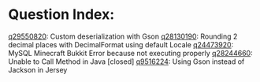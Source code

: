 # Question Index:

[q29550820](http://stackoverflow.com/q/29550820/1581725): Custom deserialization with Gson
[q28130190](http://stackoverflow.com/q/28130190/1581725): Rounding 2 decimal places with DecimalFormat using default Locale
[q24473920](http://stackoverflow.com/q/24473920/1581725): MySQL Minecraft Bukkit Error because not executing properly
[q28244660](http://stackoverflow.com/q/28244660/1581725): Unable to Call Method in Java [closed]
[q9516224](http://stackoverflow.com/q/9516224/1581725): Using Gson instead of Jackson in Jersey